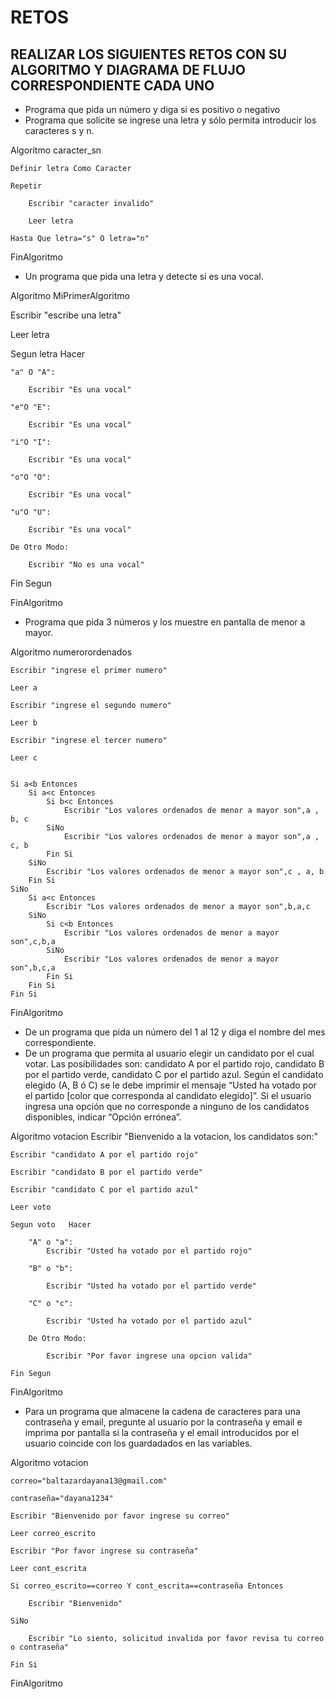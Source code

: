 # RETOS
## REALIZAR LOS SIGUIENTES RETOS CON SU ALGORITMO Y DIAGRAMA DE FLUJO CORRESPONDIENTE CADA UNO 

* Programa que pida un número y diga si es positivo o negativo
* Programa que solicite se ingrese una letra y sólo permita introducir los caracteres s y n.

Algoritmo caracter_sn
	
	Definir letra Como Caracter
	
	Repetir
  
		Escribir "caracter invalido"
    
		Leer letra
    
	Hasta Que letra="s" O letra="n"
		
	
FinAlgoritmo



* Un programa que pida una letra y detecte si es una vocal. 



Algoritmo MiPrimerAlgoritmo

Escribir "escribe una letra"

Leer letra

Segun letra Hacer

	"a" O "A":

		Escribir "Es una vocal"
  
	"e"O "E":

		Escribir "Es una vocal"
  
	"i"O "I":

		Escribir "Es una vocal"
  
	"o"O "O":

		Escribir "Es una vocal"
  
	"u"O "U":

		Escribir "Es una vocal"
		
	De Otro Modo:

		Escribir "No es una vocal"
  
Fin Segun

FinAlgoritmo


* Programa que pida 3 números y los muestre en pantalla de menor a mayor.  

Algoritmo numerorordenados

	Escribir "ingrese el primer numero"
	
	Leer a
	
	Escribir "ingrese el segundo numero"
	
	Leer b
	
	Escribir "ingrese el tercer numero"
	
	Leer c

	
	Si a<b Entonces
		Si a<c Entonces
			Si b<c Entonces
				Escribir "Los valores ordenados de menor a mayor son",a , b, c
			SiNo
				Escribir "Los valores ordenados de menor a mayor son",a , c, b
			Fin Si
		SiNo
			Escribir "Los valores ordenados de menor a mayor son",c , a, b
		Fin Si
	SiNo
		Si a<c Entonces
			Escribir "Los valores ordenados de menor a mayor son",b,a,c
		SiNo
			Si c<b Entonces
				Escribir "Los valores ordenados de menor a mayor son",c,b,a
			SiNo
				Escribir "Los valores ordenados de menor a mayor son",b,c,a
			Fin Si
		Fin Si
	Fin Si
	
FinAlgoritmo
* De un programa que pida un número del 1 al 12 y diga el nombre del mes correspondiente.
* De un programa que permita al usuario elegir un candidato por el cual votar. Las posibilidades son: candidato A por el partido rojo, candidato B por el partido verde, candidato C por el partido azul. Según el candidato elegido (A, B ó C) se le debe imprimir el mensaje “Usted ha votado por el partido [color que corresponda al candidato elegido]”. Si el usuario ingresa una opción que no corresponde a ninguno de los candidatos disponibles, indicar “Opción errónea”.

Algoritmo votacion
	Escribir "Bienvenido a la votacion, los candidatos son:"
  
	Escribir "candidato A por el partido rojo"
  
	Escribir "candidato B por el partido verde"
  
	Escribir "candidato C por el partido azul"
	
	Leer voto
  
	Segun voto	 Hacer
  
		"A" o "a":
			Escribir "Usted ha votado por el partido rojo"
      
		"B" o "b":
    
			Escribir "Usted ha votado por el partido verde"
      
		"C" o "c":
    
			Escribir "Usted ha votado por el partido azul"
      
		De Otro Modo:
    
			Escribir "Por favor ingrese una opcion valida"
      
	Fin Segun
	
FinAlgoritmo

* Para un programa que almacene la cadena de caracteres para una contraseña y email, pregunte al usuario por la contraseña y email e imprima por pantalla si la contraseña y el email introducidos por el usuario coincide con los guardadados en las variables.




Algoritmo votacion

	correo="baltazardayana13@gmail.com"
  
	contraseña="dayana1234"
  
	Escribir "Bienvenido por favor ingrese su correo"
  
	Leer correo_escrito
  
	Escribir "Por favor ingrese su contraseña"
  
	Leer cont_escrita
  
	Si correo_escrito==correo Y cont_escrita==contraseña Entonces
  
		Escribir "Bienvenido"
    
	SiNo
  
		Escribir "Lo siento, solicitud invalida por favor revisa tu correo o contraseña"
    
	Fin Si
  
FinAlgoritmo

